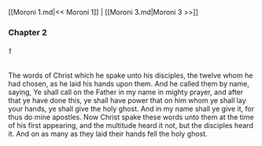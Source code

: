 [[Moroni 1.md|<< Moroni 1]]  |  [[Moroni 3.md|Moroni 3 >>]]

### Chapter 2
###### 1
The words of Christ which he spake unto his disciples, the twelve whom he had chosen, as he laid his hands upon them. And he called them by name, saying, Ye shall call on the Father in my name in mighty prayer, and after that ye have done this, ye shall have power that on him whom ye shall lay your hands, ye shall give the holy ghost. And in my name shall ye give it, for thus do mine apostles. Now Christ spake these words unto them at the time of his first appearing, and the multitude heard it not, but the disciples heard it. And on as many as they laid their hands fell the holy ghost.
